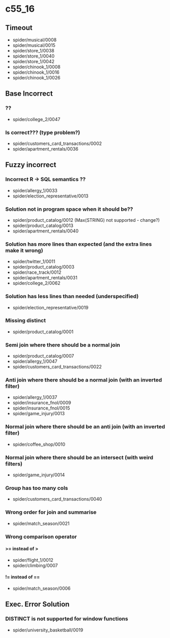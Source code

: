 # c55_16

## Timeout
- spider/musical/0008
- spider/musical/0015
- spider/store_1/0038
- spider/store_1/0040
- spider/store_1/0042
- spider/chinook_1/0008
- spider/chinook_1/0016
- spider/chinook_1/0026

## Base Incorrect

### ??
- spider/college_2/0047

### Is correct??? (type problem?)
- spider/customers_card_transactions/0002
- spider/apartment_rentals/0036

## Fuzzy incorrect

### Incorrect R -> SQL semantics ??
- spider/allergy_1/0033
- spider/election_representative/0013

### Solution not in program space when it should be??
- spider/product_catalog/0012 (Max(STRING) not supported - change?)
- spider/product_catalog/0013
- spider/apartment_rentals/0040

### Solution has more lines than expected (and the extra lines make it wrong)
- spider/twitter_1/0011
- spider/product_catalog/0003
- spider/race_track/0012
- spider/apartment_rentals/0031
- spider/college_2/0062

### Solution has less lines than needed (underspecified)
- spider/election_representative/0019

### Missing distinct
- spider/product_catalog/0001

### Semi join where there should be a normal join
- spider/product_catalog/0007
- spider/allergy_1/0047
- spider/customers_card_transactions/0022

### Anti join where there should be a normal join (with an inverted filter)
- spider/allergy_1/0037
- spider/insurance_fnol/0009
- spider/insurance_fnol/0015
- spider/game_injury/0013

### Normal join where there should be an anti join (with an inverted filter)
- spider/coffee_shop/0010

### Normal join where there should be an intersect (with weird filters)
- spider/game_injury/0014

### Group has too many cols
- spider/customers_card_transactions/0040

### Wrong order for join and summarise
- spider/match_season/0021

### Wrong comparison operator

#### >= instead of >
- spider/flight_1/0012
- spider/climbing/0007

#### != instead of ==
- spider/match_season/0006

## Exec. Error Solution

### DISTINCT is not supported for window functions
- spider/university_basketball/0019